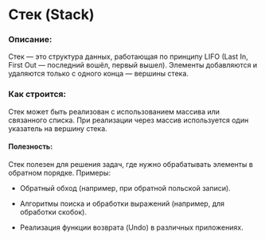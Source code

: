 # Стек (Stack)

### Описание:
Стек — это структура данных, работающая по принципу LIFO (Last In, First Out — последний вошёл, первый вышел). Элементы добавляются и удаляются только с одного конца — вершины стека.

### Как строится:
Стек может быть реализован с использованием массива или связанного списка. При реализации через массив используется один указатель на вершину стека.

#### Полезность:
Стек полезен для решения задач, где нужно обрабатывать элементы в обратном порядке. Примеры:

- Обратный обход (например, при обратной польской записи).

- Алгоритмы поиска и обработки выражений (например, для обработки скобок).

- Реализация функции возврата (Undo) в различных приложениях.